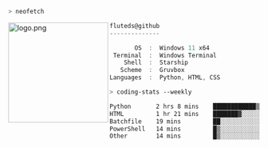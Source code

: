 ```zsh
> neofetch
```

<!--img align="left" src="https://github.com/fluteds.png" alt="logo.png" width="200"/>-->
<img align="left" src="https://external-content.duckduckgo.com/iu/?u=https%3A%2F%2F78.media.tumblr.com%2F975fca5f82161b190efdcaa05ffbd4ec%2Ftumblr_p6q6m9TJF01x3p3jmo1_500.png&f=1&nofb=1" alt="logo.png" width="200"/>

```csharp
fluteds@github
--------------

       OS  :  Windows 11 x64
 Terminal  :  Windows Terminal
    Shell  :  Starship
   Scheme  :  Gruvbox
Languages  :  Python, HTML, CSS
```

```zsh
> coding-stats --weekly
```

<!--START_SECTION:waka-->

```txt
Python       2 hrs 8 mins    ████████████▒░░░░░░░░░░░░   49.06 %
HTML         1 hr 21 mins    ███████▓░░░░░░░░░░░░░░░░░   31.19 %
Batchfile    19 mins         ██░░░░░░░░░░░░░░░░░░░░░░░   07.37 %
PowerShell   14 mins         █▒░░░░░░░░░░░░░░░░░░░░░░░   05.56 %
Other        14 mins         █▒░░░░░░░░░░░░░░░░░░░░░░░   05.52 %
```

<!--END_SECTION:waka-->
